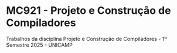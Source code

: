 # MC921 - Projeto e Construção de Compiladores
Trabalhos da disciplina Projeto e Construção de Compiladores - 1º Semestre 2025 - UNICAMP
